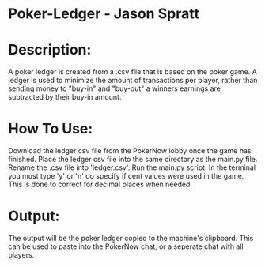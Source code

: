# Poker-Ledger - Jason Spratt

# Description:
A poker ledger is created from a .csv file that is based on the poker game. A ledger is used to minimize the amount of transactions per player, rather than sending money to "buy-in" and "buy-out" a winners earnings are subtracted by their buy-in amount.

# How To Use:
Download the ledger csv file from the PokerNow lobby once the game has finished. Place the ledger csv file into the same directory as the main.py file. Rename the .csv file into 'ledger.csv'. Run the main.py script. In the terminal you must type 'y' or 'n' do specify if cent values were used in the game. This is done to correct for decimal places when needed.

# Output:
The output will be the poker ledger copied to the machine's clipboard. This can be used to paste into the PokerNow chat, or a seperate chat with all players.
